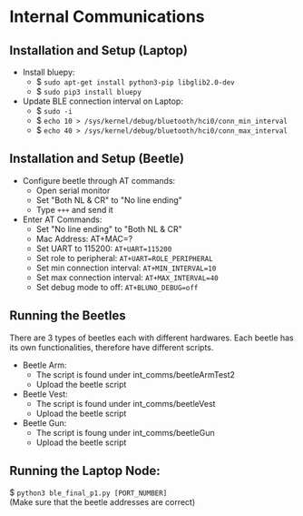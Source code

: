 # Internal Communications

## Installation and Setup (Laptop)

- Install bluepy:
  - $ `sudo apt-get install python3-pip libglib2.0-dev`
  - $ `sudo pip3 install bluepy`
- Update BLE connection interval on Laptop:
  - $ `sudo -i`
  - $ `echo 10 > /sys/kernel/debug/bluetooth/hci0/conn_min_interval`
  - $ `echo 40 > /sys/kernel/debug/bluetooth/hci0/conn_max_interval`

## Installation and Setup (Beetle)

- Configure beetle through AT commands:
  - Open serial monitor
  - Set "Both NL & CR" to "No line ending"
  - Type `+++` and send it
- Enter AT Commands:
  - Set "No line ending" to "Both NL & CR"
  - Mac Address: AT+MAC=?
  - Set UART to 115200: `AT+UART=115200`
  - Set role to peripheral: `AT+UART=ROLE_PERIPHERAL`
  - Set min connection interval: `AT+MIN_INTERVAL=10`
  - Set max connection interval: `AT+MAX_INTERVAL=40`
  - Set debug mode to off: `AT+BLUNO_DEBUG=off`

## Running the Beetles

There are 3 types of beetles each with different hardwares. Each beetle has its own functionalities, therefore have different scripts.

- Beetle Arm:
  - The script is found under int_comms/beetleArmTest2
  - Upload the beetle script
- Beetle Vest:
  - The script is found under int_comms/beetleVest
  - Upload the beetle script
- Beetle Gun:
  - The script is foung under int_comms/beetleGun
  - Upload the beetle script

## Running the Laptop Node:
$ `python3 ble_final_p1.py [PORT_NUMBER]`    
(Make sure that the beetle addresses are correct)
